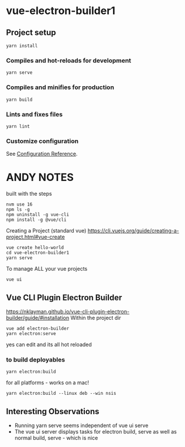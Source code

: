 # vue-electron-builder1

## Project setup
```
yarn install
```

### Compiles and hot-reloads for development
```
yarn serve
```

### Compiles and minifies for production
```
yarn build
```

### Lints and fixes files
```
yarn lint
```

### Customize configuration
See [Configuration Reference](https://cli.vuejs.org/config/).

# ANDY NOTES

built with the steps

    nvm use 16
    npm ls -g
    npm uninstall -g vue-cli
    npm install -g @vue/cli

Creating a Project (standard vue)
https://cli.vuejs.org/guide/creating-a-project.html#vue-create

    vue create hello-world
    cd vue-electron-builder1
    yarn serve

To manage ALL your vue projects

    vue ui

## Vue CLI Plugin Electron Builder
https://nklayman.github.io/vue-cli-plugin-electron-builder/guide/#installation
Within the project dir

    vue add electron-builder
    yarn electron:serve

yes can edit and its all hot reloaded

### to build deployables

    yarn electron:build

for all platforms - works on a mac!

    yarn electron:build --linux deb --win nsis

## Interesting Observations

- Running yarn serve seems independent of vue ui serve
- The vue ui server displays tasks for electron build, serve as well as normal build, serve - which is nice

